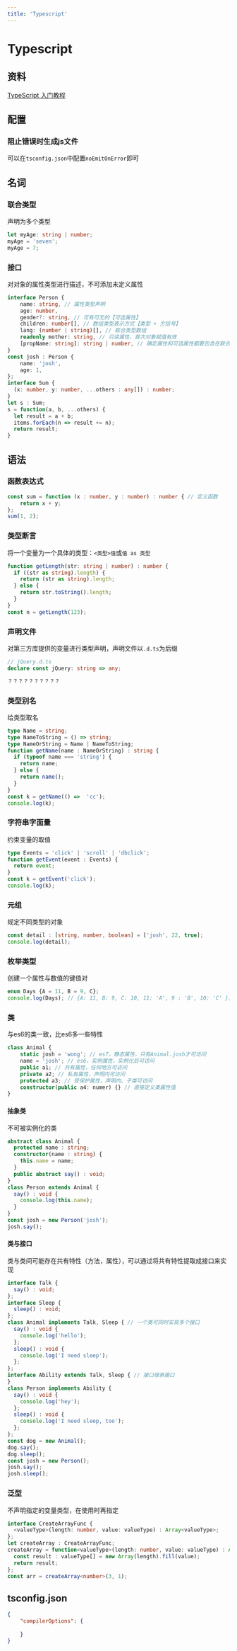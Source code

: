 ```yaml
---
title: 'Typescript'
---
```


# Typescript

## 资料

[TypeScript 入门教程](https://github.com/xcatliu/typescript-tutorial/blob/master/README.md)

## 配置

### 阻止错误时生成js文件

可以在`tsconfig.json`中配置`noEmitOnError`即可

## 名词

### 联合类型

声明为多个类型

```ts
let myAge: string | number;
myAge = 'seven';
myAge = 7;
```

### 接口

对对象的属性类型进行描述，不可添加未定义属性

```ts
interface Person {
    name: string, // 属性类型声明
    age: number,
    gender?: string, // 可有可无的【可选属性】
    children: number[], // 数组类型表示方式【类型 + 方括号】
    lang: (number | string)[], // 联合类型数组
    readonly mother: string, // 只读属性，首次对象赋值有效
    [propName: string]: string | number, // 确定属性和可选属性都要包含在联合属性内
}
const josh : Person {
    name: 'josh',
    age: 1,
};
interface Sum {
  (x: number, y: number, ...others : any[]) : number;
}
let s : Sum;
s = function(a, b, ...others) {
  let result = a + b;
  items.forEach(n => result += n);
  return result;
}
```

## 语法

### 函数表达式

```ts
const sum = function (x : number, y : number) : number { // 定义函数
    return x + y;
};
sum(1, 2);
```

### 类型断言

将一个变量为一个具体的类型：`<类型>值`或`值 as 类型`

```ts
function getLength(str: string | number) : number {
  if ((str as string).length) {
    return (str as string).length;
  } else {
    return str.toString().length;
  }
}
const n = getLength(123);
```

### 声明文件

对第三方库提供的变量进行类型声明，声明文件以`.d.ts`为后缀

```ts
// jQuery.d.ts
declare const jQuery: string => any;

？？？？？？？？？？
```

### 类型别名

给类型取名

```ts
type Name = string;
type NameToString = () => string;
type NameOrString = Name | NameToString;
function getName(name : NameOrString) : string {
  if (typeof name === 'string') {
    return name;
  } else {
    return name();
  }
}
const k = getName(() =>  'cc');
console.log(k);
```

### 字符串字面量

约束变量的取值

```ts
type Events = 'click' | 'scroll' | 'dbclick';
function getEvent(event : Events) {
  return event;
}
const k = getEvent('click');
console.log(k);
```

### 元组

规定不同类型的对象

```ts
const detail : [string, number, boolean] = ['josh', 22, true];
console.log(detail);
```

### 枚举类型

创建一个属性与数值的键值对

```ts
enum Days {A = 11, B = 9, C};
console.log(Days); // {A: 11, B: 9, C: 10, 11: 'A', 9 : 'B', 10: 'C' };
```

### 类

与es6的类一致，比es6多一些特性

```ts
class Animal {
    static josh = 'wong'; // es7，静态属性，只有Animal.josh才可访问
    name = 'josh'; // es6，实例属性，实例化后可访问
    public a1; // 共有属性，任何地方可访问
    private a2; // 私有属性，声明内可访问
    protected a3; // 受保护属性，声明内、子类可访问
    constructor(public a4: numer) {} // 直接定义类属性值
}
```

#### 抽象类

不可被实例化的类

```ts
abstract class Animal {
  protected name : string;
  constructor(name : string) {
    this.name = name;
  }
  public abstract say() : void;
}
class Person extends Animal {
  say() : void {
    console.log(this.name);
  }
}
const josh = new Person('josh');
josh.say();
```

#### 类与接口

类与类间可能存在共有特性（方法，属性），可以通过将共有特性提取成接口来实现

```ts
interface Talk {
  say() : void;
};
interface Sleep {
  sleep() : void;
};
class Animal implements Talk, Sleep { // 一个类可同时实现多个接口
  say() : void {
    console.log('hello');
  };
  sleep() : void {
    console.log('I need sleep');
  };
};
interface Ability extends Talk, Sleep { // 接口继承接口
}
class Person implements Ability {
  say() : void {
    console.log('hey');
  };
  sleep() : void {
    console.log('I need sleep, too');
  };
};
const dog = new Animal();
dog.say();
dog.sleep();
const josh = new Person();
josh.say();
josh.sleep();
```

### 泛型

不声明指定的变量类型，在使用时再指定

```ts
interface CreateArrayFunc {
  <valueType>(length: number, value: valueType) : Array<valueType>;
};
let createArray : CreateArrayFunc;
createArray = function<valueType>(length: number, value: valueType) : Array<valueType> {
  const result : valueType[] = new Array(length).fill(value);
  return result;
};
const arr = createArray<number>(3, 1);
```

## tsconfig.json

```json
{
    "compilerOptions": {
        
    }
}
```


